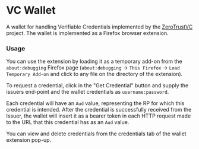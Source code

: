 # VC Wallet
A wallet for handling Verifiable Credentials implemented by the [ZeroTrustVC](https://mm.aueb.gr/projects/zerotrustvc) project. The wallet is implemented as a Firefox browser extension.

### Usage
You can use the extension by loading it as a temporary add-on from the `about:debugging` Firefox page (`about:debugging` -> `This Firefox` -> `Load Temporary Add-on` and click to any file on the directory of the extension).

To request a credential, click in the "Get Credential" button and supply the issuers end-point and the wallet credentials as `username:password`.

Each credential will have an `Aud` value, representing the RP for which this credential is intended. After the credential is successfully received from the Issuer, the wallet will insert it as a bearer token in each HTTP request made to the URL that this credential has as an `Aud` value.

You can view and delete credentials from the credentials tab of the wallet extension pop-up.
